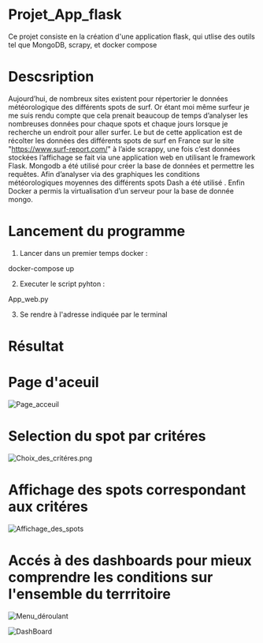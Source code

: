 # Projet_App_flask

Ce projet consiste en la création d'une application flask, qui utlise des outils tel que MongoDB, scrapy, et docker compose 

# Descsription 

Aujourd’hui, de nombreux sites existent pour répertorier le données météorologique des différents spots de surf. Or étant moi même surfeur je me suis rendu compte que cela prenait beaucoup de temps d’analyser les nombreuses données pour chaque spots et chaque jours lorsque je recherche un endroit pour aller surfer.
Le but de cette application est de récolter les données des différents spots de surf en France sur le site "https://www.surf-report.com/" à l’aide scrappy, une fois c’est données stockées l’affichage se fait via une application web en utilisant le framework Flask. Mongodb a été utilisé pour créer la base de données et permettre les requêtes.
Afin d’analyser via des graphiques les conditions météorologiques moyennes des différents spots Dash a été utilisé .
Enfin Docker a permis la virtualisation d’un serveur pour la base de donnée mongo.


# Lancement du programme 

1) Lancer dans un premier temps docker :

docker-compose up 


2) Executer le script pyhton :

App_web.py

3) Se rendre à l'adresse indiquée par le terminal 


# Résultat 

# Page d'aceuil
![Page_acceuil](https://github.com/AntoineMOREAU1/Projet_App_flask/blob/master/img_read_me/Page_acceuil.png)

# Selection du spot par critéres
![Choix_des_critéres.png](https://github.com/AntoineMOREAU1/Projet_App_flask/blob/master/img_read_me/Choix_des_critéres.png)

# Affichage des spots correspondant aux critéres 
![Affichage_des_spots](https://github.com/AntoineMOREAU1/Projet_App_flask/blob/master/img_read_me/Affichage_des_spots.png)

# Accés à des dashboards pour mieux comprendre les conditions sur l'ensemble du terrritoire 
![Menu_déroulant](https://github.com/AntoineMOREAU1/Projet_App_flask/blob/master/img_read_me/Menu_déroulant.png)


![DashBoard](https://github.com/AntoineMOREAU1/Projet_App_flask/blob/master/img_read_me/Dashboard.png)
